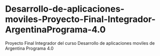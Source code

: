 # Desarrollo-de-aplicaciones-moviles-Proyecto-Final-Integrador-ArgentinaPrograma-4.0
Proyecto Final Integrador del curso Desarrollo de aplicaciones moviles de Argentina Programa 4.0
